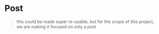 # Post

> this could be made super re-usable, but for the scope of this project, we are making it focused on only a post
